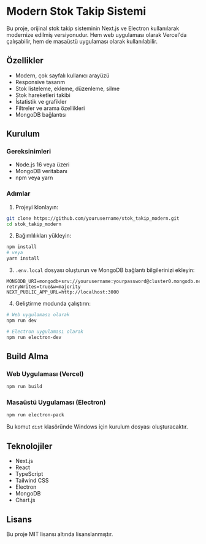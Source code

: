 # Modern Stok Takip Sistemi

Bu proje, orijinal stok takip sisteminin Next.js ve Electron kullanılarak modernize edilmiş versiyonudur. Hem web uygulaması olarak Vercel'da çalışabilir, hem de masaüstü uygulaması olarak kullanılabilir.

## Özellikler

- Modern, çok sayfalı kullanıcı arayüzü
- Responsive tasarım
- Stok listeleme, ekleme, düzenleme, silme
- Stok hareketleri takibi
- İstatistik ve grafikler
- Filtreler ve arama özellikleri
- MongoDB bağlantısı

## Kurulum

### Gereksinimleri

- Node.js 16 veya üzeri
- MongoDB veritabanı
- npm veya yarn

### Adımlar

1. Projeyi klonlayın:
```bash
git clone https://github.com/yourusername/stok_takip_modern.git
cd stok_takip_modern
```

2. Bağımlılıkları yükleyin:
```bash
npm install
# veya
yarn install
```

3. `.env.local` dosyası oluşturun ve MongoDB bağlantı bilgilerinizi ekleyin:
```
MONGODB_URI=mongodb+srv://yourusername:yourpassword@cluster0.mongodb.net/stok_takip?retryWrites=true&w=majority
NEXT_PUBLIC_APP_URL=http://localhost:3000
```

4. Geliştirme modunda çalıştırın:
```bash
# Web uygulaması olarak
npm run dev

# Electron uygulaması olarak
npm run electron-dev
```

## Build Alma

### Web Uygulaması (Vercel)

```bash
npm run build
```

### Masaüstü Uygulaması (Electron)

```bash
npm run electron-pack
```

Bu komut `dist` klasöründe Windows için kurulum dosyası oluşturacaktır.

## Teknolojiler

- Next.js
- React
- TypeScript
- Tailwind CSS
- Electron
- MongoDB
- Chart.js

## Lisans

Bu proje MIT lisansı altında lisanslanmıştır.
